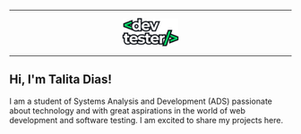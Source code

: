 
---

<div align="center">
 <img width="20%" src="logo.png" alt="Github Readme Stats"/>
</div>

---

## Hi, I'm Talita Dias!

<p>I am a student of Systems Analysis and Development (ADS) passionate about technology and with great aspirations in the world of web development and software testing. I am excited to share my projects here.</p>